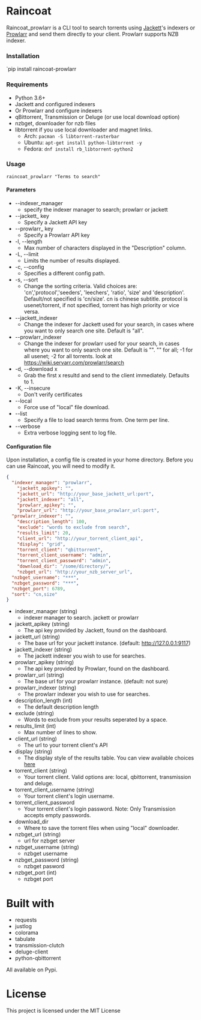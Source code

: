# Raincoat

Raincoat_prowlarr is a CLI tool to search torrents using [Jackett](https://github.com/Jackett/Jackett)'s indexers or [Prowlarr](https://github.com/Prowlarr/Prowlarrand) and send them directly to your client. Prowlarr supports NZB indexer.

### Installation

`pip install raincoat-prowlarr

### Requirements

- Python 3.6+
- Jackett and configured indexers
- Or Prowlarr and configure indexers
- qBittorrent, Transmission or Deluge (or use local download option)
- nzbget, downloader for nzb files
- libtorrent if you use local downloader and magnet links.
  - Arch: `pacman -S libtorrent-rasterbar`
  - Ubuntu: `apt-get install python-libtorrent -y`
  - Fedora: `dnf install rb_libtorrent-python2`

### Usage

`raincoat_prowlarr "Terms to search"`

#### Parameters

- --indexer_manager
  - specify the indexer manager to search; prowlarr or jackett
- --jackett_ key
  - Specify a Jackett API key
- --prowlarr_ key
  - Specify a Prowlarr API key
- -l, --length
  - Max number of characters displayed in the "Description" column.
- -L, --limit
  - Limits the number of results displayed.
- -c, --config
  - Specifies a different config path.
- -s, --sort
  - Change the sorting criteria. Valid choices are: 'cn','protocol','seeders', 'leechers', 'ratio', 'size' and 'description'. Default/not specified is 'cn/size'. cn is chinese subtitle.  protocol is usenet/torrent, if not specified, torrent has high priority or vice versa.
- --jackett_indexer
  - Change the indexer for Jackett used for your search, in cases where you want to only search one site. Default is "all".
- --prowlarr_indexer
  - Change the indexer for prowlarr used for your search, in cases where you want to only search one site. Default is "". "" for all; -1 for all usenet; -2 for all torrents. look at https://wiki.servarr.com/prowlarr/search
- -d, --download x
  - Grab the first x resultd and send to the client immediately. Defaults to 1.
- -K, --insecure
  - Don't verify certificates  
- --local
  - Force use of "local" file download.
- --list
  - Specify a file to load search terms from. One term per line.
- --verbose
  - Extra verbose logging sent to log file.

#### Configuration file

Upon installation, a config file is created in your home directory. Before you can use Raincoat, you will need to modify it.

```json
{
  "indexer_manager": "prowlarr",
	"jackett_apikey": "",
	"jackett_url": "http://your_base_jackett_url:port",
	"jackett_indexer": "all",
	"prowlarr_apikey": "",
	"prowlarr_url": "http://your_base_prowlarr_url:port",
  "prowlarr_indexer": "",
	"description_length": 100,
	"exclude": "words to exclude from search",
	"results_limit": 20,
	"client_url": "http://your_torrent_client_api",
	"display": "grid",
	"torrent_client": "qbittorrent",
	"torrent_client_username": "admin",
	"torrent_client_password": "admin",
	"download_dir": "/some/directory/",
	"nzbget_url": "http://your_nzb_server_url",
  "nzbget_username": "***",
  "nzbget_password": "***",
  "nzbget_port": 6789,
  "sort": "cn,size"
}
```
- indexer_manager (string)
  - indexer manager to search. jackett or prowlarr
- jackett_apikey (string)
  - The api key provided by Jackett, found on the dashboard.
- jackett_url (string)
  - The base url for your jackett instance. (default: http://127.0.0.1:9117)
- jackett_indexer (string)
  - The jackett indexer you wish to use for searches.
- prowlarr_apikey (string)
  - The api key provided by Prowlarr, found on the dashboard.
- prowlarr_url (string)
  - The base url for your prowlarr instance. (default: not sure)
- prowlarr_indexer (string)
  - The prowlarr indexer you wish to use for searches.
- description_length (int)
  - The default description length
- exclude (string)
  - Words to exclude from your results seperated by a space.
- results_limit (int)
  - Max number of lines to show.
- client_url (string)
  - The url to your torrent client's API
- display (string)
  - The display style of the results table. You can view available choices [here](https://pypi.org/project/tabulate/)
- torrent_client (string)
  - Your torrent client. Valid options are: local, qbittorrent, transmission and deluge.
- torrent_client_username (string)
  - Your torrent client's login username.
- torrent_client_password
  - Your torrent client's login password. Note: Only Transmission accepts empty passwords.
- download_dir
  - Where to save the torrent files when using "local" downloader.
- nzbget_url (string)
  - url for nzbget server
- nzbget_username (string)
  - nzbget username
- nzbget_password (string)
  - nzbget pasword
- nzbget_port (int)
  - nzbget port


# Built with

- requests
- justlog
- colorama
- tabulate
- transmission-clutch
- deluge-client
- python-qbittorrent

All available on Pypi.

# License

This project is licensed under the MIT License
